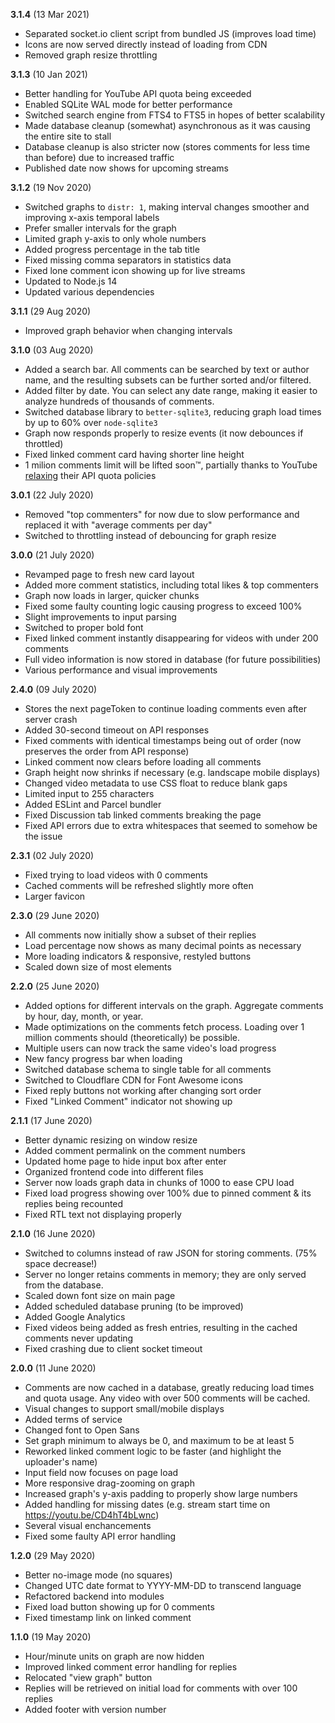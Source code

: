 **3.1.4** (13 Mar 2021)
- Separated socket.io client script from bundled JS (improves load time)
- Icons are now served directly instead of loading from CDN
- Removed graph resize throttling

**3.1.3** (10 Jan 2021)
- Better handling for YouTube API quota being exceeded
- Enabled SQLite WAL mode for better performance
- Switched search engine from FTS4 to FTS5 in hopes of better scalability
- Made database cleanup (somewhat) asynchronous as it was causing the entire site to stall
- Database cleanup is also stricter now (stores comments for less time than before) due to increased traffic
- Published date now shows for upcoming streams

**3.1.2** (19 Nov 2020)
- Switched graphs to `distr: 1`, making interval changes smoother and improving x-axis temporal labels
- Prefer smaller intervals for the graph
- Limited graph y-axis to only whole numbers
- Added progress percentage in the tab title
- Fixed missing comma separators in statistics data
- Fixed lone comment icon showing up for live streams
- Updated to Node.js 14
- Updated various dependencies

**3.1.1** (29 Aug 2020)
- Improved graph behavior when changing intervals

**3.1.0** (03 Aug 2020)
- Added a search bar. All comments can be searched by text or author name, and the resulting subsets can be further sorted and/or filtered.
- Added filter by date. You can select any date range, making it easier to analyze hundreds of thousands of comments.
- Switched database library to `better-sqlite3`, reducing graph load times by up to 60% over `node-sqlite3`
- Graph now responds properly to resize events (it now debounces if throttled)
- Fixed linked comment card having shorter line height
- 1 milion comments limit will be lifted soon™, partially thanks to YouTube [relaxing](https://developers.google.com/youtube/v3/revision_history#july-29,-2020) their API quota policies

**3.0.1** (22 July 2020)
- Removed "top commenters" for now due to slow performance and replaced it with "average comments per day"
- Switched to throttling instead of debouncing for graph resize

**3.0.0** (21 July 2020)
- Revamped page to fresh new card layout
- Added more comment statistics, including total likes & top commenters
- Graph now loads in larger, quicker chunks
- Fixed some faulty counting logic causing progress to exceed 100%
- Slight improvements to input parsing
- Switched to proper bold font
- Fixed linked comment instantly disappearing for videos with under 200 comments
- Full video information is now stored in database (for future possibilities)
- Various performance and visual improvements

**2.4.0** (09 July 2020)
- Stores the next pageToken to continue loading comments even after server crash
- Added 30-second timeout on API responses
- Fixed comments with identical timestamps being out of order (now preserves the order from API response)
- Linked comment now clears before loading all comments
- Graph height now shrinks if necessary (e.g. landscape mobile displays)
- Changed video metadata to use CSS float to reduce blank gaps
- Limited input to 255 characters
- Added ESLint and Parcel bundler
- Fixed Discussion tab linked comments breaking the page
- Fixed API errors due to extra whitespaces that seemed to somehow be the issue

**2.3.1** (02 July 2020)
- Fixed trying to load videos with 0 comments
- Cached comments will be refreshed slightly more often
- Larger favicon

**2.3.0** (29 June 2020)
- All comments now initially show a subset of their replies
- Load percentage now shows as many decimal points as necessary
- More loading indicators & responsive, restyled buttons
- Scaled down size of most elements

**2.2.0** (25 June 2020)
- Added options for different intervals on the graph. Aggregate comments by hour, day, month, or year.
- Made optimizations on the comments fetch process. Loading over 1 million comments should (theoretically) be possible.
- Multiple users can now track the same video's load progress
- New fancy progress bar when loading
- Switched database schema to single table for all comments
- Switched to Cloudflare CDN for Font Awesome icons
- Fixed reply buttons not working after changing sort order
- Fixed "Linked Comment" indicator not showing up

**2.1.1** (17 June 2020)
- Better dynamic resizing on window resize
- Added comment permalink on the comment numbers
- Updated home page to hide input box after enter
- Organized frontend code into different files
- Server now loads graph data in chunks of 1000 to ease CPU load
- Fixed load progress showing over 100% due to pinned comment & its replies being recounted
- Fixed RTL text not displaying properly

**2.1.0** (16 June 2020)
- Switched to columns instead of raw JSON for storing comments. (75% space decrease!)
- Server no longer retains comments in memory; they are only served from the database.
- Scaled down font size on main page
- Added scheduled database pruning (to be improved)
- Added Google Analytics
- Fixed videos being added as fresh entries, resulting in the cached comments never updating
- Fixed crashing due to client socket timeout

**2.0.0** (11 June 2020)
- Comments are now cached in a database, greatly reducing load times and quota usage. Any video with over 500 comments will be cached.
- Visual changes to support small/mobile displays
- Added terms of service
- Changed font to Open Sans
- Set graph minimum to always be 0, and maximum to be at least 5
- Reworked linked comment logic to be faster (and highlight the uploader's name)
- Input field now focuses on page load
- More responsive drag-zooming on graph
- Increased graph's y-axis padding to properly show large numbers
- Added handling for missing dates (e.g. stream start time on https://youtu.be/CD4hT4bLwnc)
- Several visual enchancements
- Fixed some faulty API error handling

**1.2.0** (29 May 2020)
- Better no-image mode (no squares)
- Changed UTC date format to YYYY-MM-DD to transcend language
- Refactored backend into modules
- Fixed load button showing up for 0 comments
- Fixed timestamp link on linked comment

**1.1.0** (19 May 2020)
- Hour/minute units on graph are now hidden
- Improved linked comment error handling for replies
- Relocated "view graph" button
- Replies will be retrieved on initial load for comments with over 100 replies
- Added footer with version number
